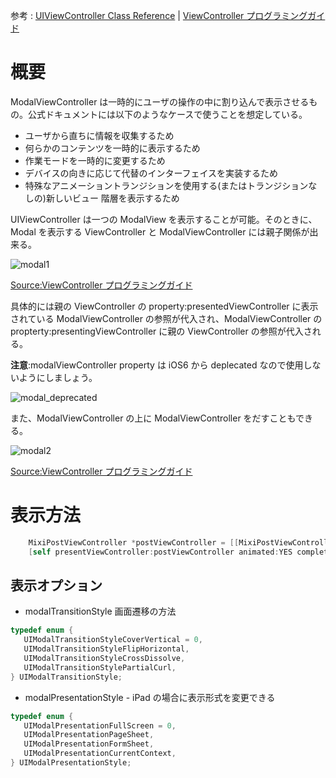 参考 : [UIViewController Class Reference](http://developer.apple.com/library/ios/#documentation/uikit/reference/UIViewController_Class/Reference/Reference.html) | [ViewController プログラミングガイド](https://developer.apple.com/jp/devcenter/ios/library/documentation/ViewControllerPGforiPhoneOS.pdf)

# 概要

ModalViewController は一時的にユーザの操作の中に割り込んで表示させるもの。公式ドキュメントには以下のようなケースで使うことを想定している。

- ユーザから直ちに情報を収集するため
- 何らかのコンテンツを一時的に表示するため
- 作業モードを一時的に変更するため
- デバイスの向きに応じて代替のインターフェイスを実装するため
- 特殊なアニメーショントランジションを使用する(またはトランジションなしの)新しいビュー 階層を表示するため

UIViewController は一つの ModalView を表示することが可能。そのときに、Modal を表示する ViewController と ModalViewController には親子関係が出来る。

![modal1](https://raw.github.com/mixi-inc/iOSTraining/master/Doc/Images/1.5/modal1.png)

[Source:ViewController プログラミングガイド](https://developer.apple.com/jp/devcenter/ios/library/documentation/ViewControllerPGforiPhoneOS.pdf)

具体的には親の ViewController の property:presentedViewController に表示されている ModalViewController の参照が代入され、ModalViewController の propterty:presentingViewController に親の ViewController の参照が代入される。

**注意**:modalViewController property は iOS6 から deplecated なので使用しないようにしましょう。

![modal_deprecated](https://raw.github.com/mixi-inc/iOSTraining/master/Doc/Images/1.5/modal_deprecated.png)

また、ModalViewController の上に ModalViewController をだすこともできる。

![modal2](https://raw.github.com/mixi-inc/iOSTraining/master/Doc/Images/1.5/modal2.png)

[Source:ViewController プログラミングガイド](https://developer.apple.com/jp/devcenter/ios/library/documentation/ViewControllerPGforiPhoneOS.pdf)

# 表示方法
```objective-c
    MixiPostViewController *postViewController = [[MixiPostViewController alloc] init];
    [self presentViewController:postViewController animated:YES completion:nil];
```

## 表示オプション
- modalTransitionStyle 画面遷移の方法
```objective-c
typedef enum {
   UIModalTransitionStyleCoverVertical = 0,
   UIModalTransitionStyleFlipHorizontal,
   UIModalTransitionStyleCrossDissolve,
   UIModalTransitionStylePartialCurl,
} UIModalTransitionStyle;
```

- modalPresentationStyle - iPad の場合に表示形式を変更できる
```objective-c
typedef enum {
   UIModalPresentationFullScreen = 0,
   UIModalPresentationPageSheet,
   UIModalPresentationFormSheet,
   UIModalPresentationCurrentContext,
} UIModalPresentationStyle;
```
